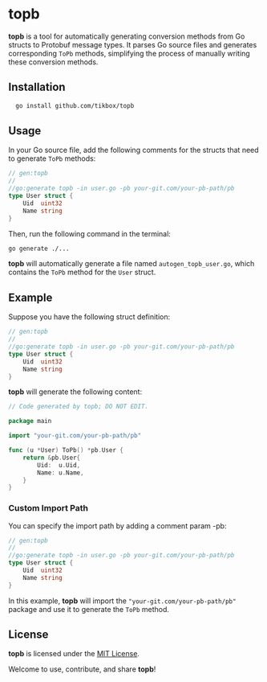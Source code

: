 # topb

**topb** is a tool for automatically generating conversion methods from Go structs to Protobuf message types. It parses Go source files and generates corresponding `ToPb` methods, simplifying the process of manually writing these conversion methods.

## Installation

```bash
  go install github.com/tikbox/topb
```

## Usage

In your Go source file, add the following comments for the structs that need to generate `ToPb` methods:

```go
// gen:topb
//
//go:generate topb -in user.go -pb your-git.com/your-pb-path/pb
type User struct {
    Uid  uint32
    Name string
}
```

Then, run the following command in the terminal:

```bash
go generate ./...
```

**topb** will automatically generate a file named `autogen_topb_user.go`, which contains the `ToPb` method for the `User` struct.

## Example

Suppose you have the following struct definition:

```go
// gen:topb
//
//go:generate topb -in user.go -pb your-git.com/your-pb-path/pb
type User struct {
    Uid  uint32
    Name string
}
```

**topb** will generate the following content:

```go
// Code generated by topb; DO NOT EDIT.

package main

import "your-git.com/your-pb-path/pb"

func (u *User) ToPb() *pb.User {
	return &pb.User{
		Uid:  u.Uid,
		Name: u.Name,
	}
}
```

### Custom Import Path

You can specify the import path by adding a comment param -pb:

```go
// gen:topb
//
//go:generate topb -in user.go -pb your-git.com/your-pb-path/pb
type User struct {
    Uid  uint32
    Name string
}

```

In this example, **topb** will import the `"your-git.com/your-pb-path/pb"` package and use it to generate the `ToPb` method.


## License

**topb** is licensed under the [MIT License](LICENSE).

Welcome to use, contribute, and share **topb**!
